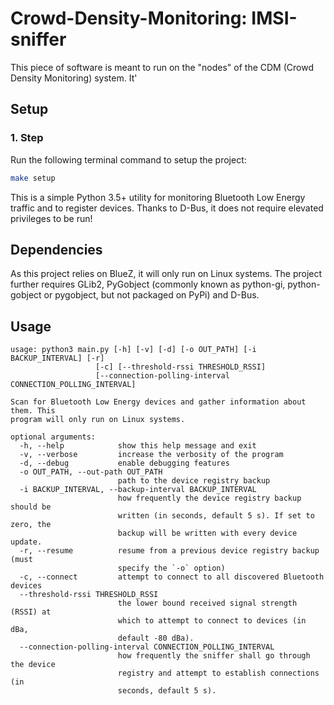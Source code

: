 # Crowd-Density-Monitoring: IMSI-sniffer

This piece of software is meant to run on the "nodes" of the CDM (Crowd Density Monitoring) system. It'

## Setup

### 1. Step

Run the following terminal command to setup the project:

```bash
make setup
```

This is a simple Python 3.5+ utility for monitoring Bluetooth Low Energy
traffic and to register devices. Thanks to D-Bus, it does not require
elevated privileges to be run!

## Dependencies

As this project relies on BlueZ, it will only run on Linux
systems. The project further requires GLib2, PyGobject (commonly known as
python-gi, python-gobject or pygobject, but not packaged on PyPi) and D-Bus.

## Usage

    usage: python3 main.py [-h] [-v] [-d] [-o OUT_PATH] [-i BACKUP_INTERVAL] [-r]
                       [-c] [--threshold-rssi THRESHOLD_RSSI]
                       [--connection-polling-interval CONNECTION_POLLING_INTERVAL]

    Scan for Bluetooth Low Energy devices and gather information about them. This
    program will only run on Linux systems.

    optional arguments:
      -h, --help            show this help message and exit
      -v, --verbose         increase the verbosity of the program
      -d, --debug           enable debugging features
      -o OUT_PATH, --out-path OUT_PATH
                            path to the device registry backup
      -i BACKUP_INTERVAL, --backup-interval BACKUP_INTERVAL
                            how frequently the device registry backup should be
                            written (in seconds, default 5 s). If set to zero, the
                            backup will be written with every device update.
      -r, --resume          resume from a previous device registry backup (must
                            specify the `-o` option)
      -c, --connect         attempt to connect to all discovered Bluetooth devices
      --threshold-rssi THRESHOLD_RSSI
                            the lower bound received signal strength (RSSI) at
                            which to attempt to connect to devices (in dBa,
                            default -80 dBa).
      --connection-polling-interval CONNECTION_POLLING_INTERVAL
                            how frequently the sniffer shall go through the device
                            registry and attempt to establish connections (in
                            seconds, default 5 s).
